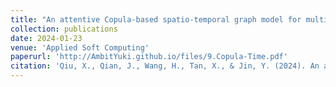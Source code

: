 ```yaml
---
title: "An attentive Copula-based spatio-temporal graph model for multivariate time-series forecasting"
collection: publications
date: 2024-01-23
venue: 'Applied Soft Computing'
paperurl: 'http://AmbitYuki.github.io/files/9.Copula-Time.pdf'
citation: 'Qiu, X., Qian, J., Wang, H., Tan, X., & Jin, Y. (2024). An attentive Copula-based spatio-temporal graph model for multivariate time-series forecasting. Applied Soft Computing, 154, 111324.'
---
```


